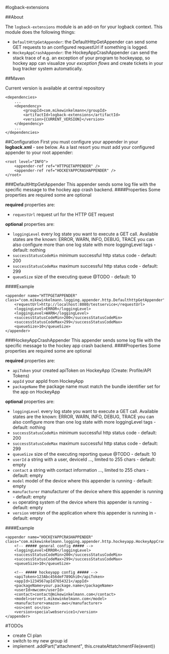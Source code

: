 #logback-extensions

##About

The `logback-extensions` module is an add-on for your logback context.
This module does the following things:

* `DefaultHttpGetAppender`: the DefaultHttpGetAppender can send some GET requests to an configured requestUrl if something is logged.
* `HockeyAppCrashAppender`: the HockeyAppCrashAppender can send the stack trace of e.g. an exception of your program to hockeyapp, so hockey app can visualize your *exception flows* and create tickets in your bug tracker system automatically.

##Maven

Current version is available at central repository

    <dependencies>
        ...
        <dependency>
	        <groupId>com.mikewinkelmann</groupId>
		    <artifactId>logback-extensions</artifactId>
		    <version>{CURRENT_VERSION}</version>
	    </dependency>
        ...
    </dependencies>

##Configuration
First you must configure your appender in your **logback.xml** - see below. As a last resort you must add your configured appender to your root appender:

    <root level="INFO">
		<appender-ref ref="HTTPGETAPPENDER" />
		<appender-ref ref="HOCKEYAPPCRASHAPPENDER" />
	</root>

###DefaultHttpGetAppender
This appender sends some log file with the specific message to the hockey app crash backend.
####Properties
Some properties are required some are optional

**required** properties are:

* `requestUrl` request url for the HTTP GET request

**optional** properties are:

* `loggingLevel` every log state you want to execute a GET call. Available states are the known: ERROR, WARN, INFO, DEBUG, TRACE you can also configure more than one log state with more loggingLevel tags - default: nothing
* `successStatusCodeMin` minimum successful http status code - default: 200
* `successStatusCodeMax` maximum successful http status code - default: 299
* `queueSize` size of the executing queue @TODO - default: 10

####Example  

    <appender name="HTTPGETAPPENDER" class="com.mikewinkelmann.logging.appender.http.DefaulthttpGetAppender">
		<requestUrl>http://localhost:8080/testservice</requestUrl>
		<loggingLevel>ERROR</loggingLevel>
		<loggingLevel>WARN</loggingLevel>
		<successStatusCodeMin>200</successStatusCodeMin>
		<successStatusCodeMax>299</successStatusCodeMax>
		<queueSize>10</queueSize>
	</appender>
	
###HockeyAppCrashAppender
This appender sends some log file with the specific message to the hockey app crash backend.
####Properties
Some properties are required some are optional

**required** properties are:

* `apiToken` your created apiToken on HockeyApp (Create: Profile/API Tokens)
* `appId` your appId from HockeyApp
* `packageName` the package name must match the bundle identifier set for the app on HockeyApp

**optional** properties are:

* `loggingLevel` every log state you want to execute a GET call. Available states are the known: ERROR, WARN, INFO, DEBUG, TRACE you can also configure more than one log state with more loggingLevel tags - default: nothing
* `successStatusCodeMin` minimum successful http status code - default: 200
* `successStatusCodeMax` maximum successful http status code - default: 299
* `queueSize` size of the executing reporting queue @TODO - default: 10
* `userId` a string with a user, deviceId ..., limited to 255 chars - default: empty
* `contact` a string with contact information ..., limited to 255 chars - default: empty
* `model` model of the device where this appender is running - default: empty
* `manufacturer` manufacturer of the device where this appender is running - default: empty
* `os` operating system of the device where this appender is running - default: empty
* `version` version of the application where this appender is running in - default: empty

####Example  

    <appender name="HOCKEYAPPCRASHAPPENDER" class="com.mikewinkelmann.logging.appender.http.hockeyapp.HockeyAppCrashAppender">
		<!-- ##### general config ##### -->
		<loggingLevel>ERROR</loggingLevel>
		<successStatusCodeMin>200</successStatusCodeMin>
		<successStatusCodeMax>299</successStatusCodeMax>
		<queueSize>10</queueSize>
		
		<!-- ##### hockeyapp config ##### -->
		<apiToken>123Abc456deF789Ghi0</apiToken>
		<appId>1234567apId7654321</appId>
		<packageName>your.package.name</packageName>
		<userId>mwcom</userId>
		<contact>contact@mikewinkelmann.com</contact>
		<model>server1.mikewinkelmann.com</model>
		<manufacturer>amazon-aws</manufacturer>
		<os>cent os</os>
		<version>specialwebservice1</version>
	</appender>
	

#TODOs
* create CI plan 
* switch to my new group id
* implement .addPart("attachment", this.createAttatchmentFile(event))